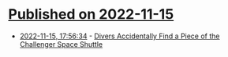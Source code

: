 # [Published on 2022-11-15](index.md)

* [2022-11-15, 17:56:34](https://news.ycombinator.com/item?id=33612621) - [Divers Accidentally Find a Piece of the Challenger Space Shuttle](https://www.smithsonianmag.com/smart-news/divers-accidentally-find-a-piece-of-the-challenger-space-shuttle-180981121/)
